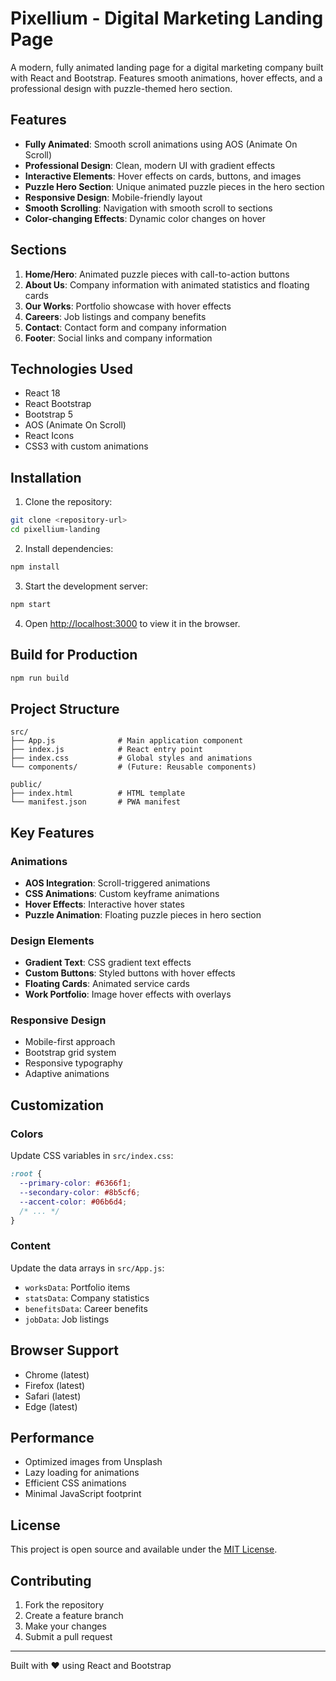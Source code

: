 # Pixellium - Digital Marketing Landing Page

A modern, fully animated landing page for a digital marketing company built with React and Bootstrap. Features smooth animations, hover effects, and a professional design with puzzle-themed hero section.

## Features

- **Fully Animated**: Smooth scroll animations using AOS (Animate On Scroll)
- **Professional Design**: Clean, modern UI with gradient effects
- **Interactive Elements**: Hover effects on cards, buttons, and images
- **Puzzle Hero Section**: Unique animated puzzle pieces in the hero section
- **Responsive Design**: Mobile-friendly layout
- **Smooth Scrolling**: Navigation with smooth scroll to sections
- **Color-changing Effects**: Dynamic color changes on hover

## Sections

1. **Home/Hero**: Animated puzzle pieces with call-to-action buttons
2. **About Us**: Company information with animated statistics and floating cards
3. **Our Works**: Portfolio showcase with hover effects
4. **Careers**: Job listings and company benefits
5. **Contact**: Contact form and company information
6. **Footer**: Social links and company information

## Technologies Used

- React 18
- React Bootstrap
- Bootstrap 5
- AOS (Animate On Scroll)
- React Icons
- CSS3 with custom animations

## Installation

1. Clone the repository:
```bash
git clone <repository-url>
cd pixellium-landing
```

2. Install dependencies:
```bash
npm install
```

3. Start the development server:
```bash
npm start
```

4. Open [http://localhost:3000](http://localhost:3000) to view it in the browser.

## Build for Production

```bash
npm run build
```

## Project Structure

```
src/
├── App.js              # Main application component
├── index.js            # React entry point
├── index.css           # Global styles and animations
└── components/         # (Future: Reusable components)

public/
├── index.html          # HTML template
└── manifest.json       # PWA manifest
```

## Key Features

### Animations
- **AOS Integration**: Scroll-triggered animations
- **CSS Animations**: Custom keyframe animations
- **Hover Effects**: Interactive hover states
- **Puzzle Animation**: Floating puzzle pieces in hero section

### Design Elements
- **Gradient Text**: CSS gradient text effects
- **Custom Buttons**: Styled buttons with hover effects
- **Floating Cards**: Animated service cards
- **Work Portfolio**: Image hover effects with overlays

### Responsive Design
- Mobile-first approach
- Bootstrap grid system
- Responsive typography
- Adaptive animations

## Customization

### Colors
Update CSS variables in `src/index.css`:
```css
:root {
  --primary-color: #6366f1;
  --secondary-color: #8b5cf6;
  --accent-color: #06b6d4;
  /* ... */
}
```

### Content
Update the data arrays in `src/App.js`:
- `worksData`: Portfolio items
- `statsData`: Company statistics
- `benefitsData`: Career benefits
- `jobData`: Job listings

## Browser Support

- Chrome (latest)
- Firefox (latest)
- Safari (latest)
- Edge (latest)

## Performance

- Optimized images from Unsplash
- Lazy loading for animations
- Efficient CSS animations
- Minimal JavaScript footprint

## License

This project is open source and available under the [MIT License](LICENSE).

## Contributing

1. Fork the repository
2. Create a feature branch
3. Make your changes
4. Submit a pull request

---

Built with ❤️ using React and Bootstrap 